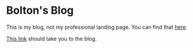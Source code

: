 
# Bolton's Blog

This is my blog, not my professional landing page. You can find that [here](https://boltonb2.web.engr.illinois.edu/index.html).

[This link](https://boltonbailey.github.io/about.html) should take you to the blog.
